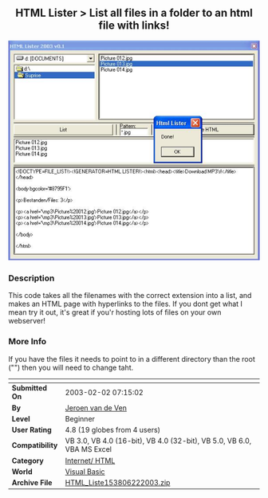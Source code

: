 ﻿<div align="center">

## HTML Lister \> List all files in a folder to an html file with links\!

<img src="PIC200322714301737.JPG">
</div>

### Description

This code takes all the filenames with the correct extension into a list, and makes an HTML page with hyperlinks to the files. If you dont get what I mean try it out, it's great if you'r hosting lots of files on your own webserver!
 
### More Info
 
If you have the files it needs to point to in a different directory than the root ("\") then you will need to change taht.


<span>             |<span>
---                |---
**Submitted On**   |2003-02-02 07:15:02
**By**             |[Jeroen van de Ven](https://github.com/Planet-Source-Code/PSCIndex/blob/master/ByAuthor/jeroen-van-de-ven.md)
**Level**          |Beginner
**User Rating**    |4.8 (19 globes from 4 users)
**Compatibility**  |VB 3\.0, VB 4\.0 \(16\-bit\), VB 4\.0 \(32\-bit\), VB 5\.0, VB 6\.0, VBA MS Excel
**Category**       |[Internet/ HTML](https://github.com/Planet-Source-Code/PSCIndex/blob/master/ByCategory/internet-html__1-34.md)
**World**          |[Visual Basic](https://github.com/Planet-Source-Code/PSCIndex/blob/master/ByWorld/visual-basic.md)
**Archive File**   |[HTML\_Liste153806222003\.zip](https://github.com/Planet-Source-Code/jeroen-van-de-ven-html-lister-list-all-files-in-a-folder-to-an-html-file-with-links__1-42882/archive/master.zip)








